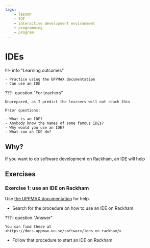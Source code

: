 ```yaml
---
tags:
    - lesson
    - IDE
    - interactive development environment
    - programming
    - program
---
```


# IDEs

!!!- info "Learning outcomes"

    - Practice using the UPPMAX documentation
    - Can use an IDE

???- question "For teachers"

    Unprepared, as I predict the learners will not reach this

    Prior questions:

    - What is an IDE?
    - Anybody know the names of some famous IDEs?
    - Why would you use an IDE?
    - What can an IDE do?

## Why?

If you want to do software development on Rackham,
an IDE will help

## Exercises

### Exercise 1: use an IDE on Rackham

Use [the UPPMAX documentation](http://docs.uppmax.uu.se/)
for help.

- Search for the procedure on how to use an IDE on Rackham

???- question "Answer"

    You can find these at <https://docs.uppmax.uu.se/software/ides_on_rackham/>

- Follow that procedure to start an IDE on Rackham

